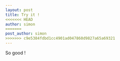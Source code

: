 ```yaml
---
layout: post
title: Try it !
<<<<<<< HEAD
author: simon
=======
post_author: simon
>>>>>>> c9e5384fdbd1cc4901ad047860d9827a65a69321
---
```


So good !
